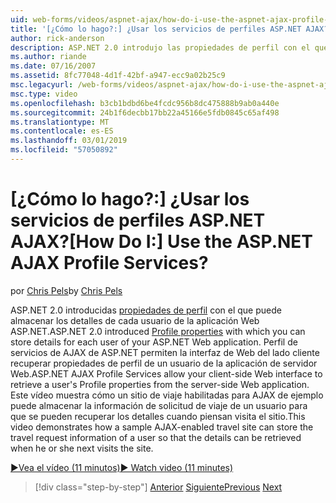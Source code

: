 ```yaml
---
uid: web-forms/videos/aspnet-ajax/how-do-i-use-the-aspnet-ajax-profile-services
title: '[¿Cómo lo hago?:] ¿Usar los servicios de perfiles ASP.NET AJAX? | Microsoft Docs'
author: rick-anderson
description: ASP.NET 2.0 introdujo las propiedades de perfil con el que puede almacenar los detalles de cada usuario de la aplicación Web ASP.NET. Permitir que los servicios de perfil de AJAX de ASP.NET...
ms.author: riande
ms.date: 07/16/2007
ms.assetid: 8fc77048-4d1f-42bf-a947-ecc9a02b25c9
msc.legacyurl: /web-forms/videos/aspnet-ajax/how-do-i-use-the-aspnet-ajax-profile-services
msc.type: video
ms.openlocfilehash: b3cb1bdbd6be4fcdc956b8dc475888b9ab0a440e
ms.sourcegitcommit: 24b1f6decbb17bb22a45166e5fdb0845c65af498
ms.translationtype: MT
ms.contentlocale: es-ES
ms.lasthandoff: 03/01/2019
ms.locfileid: "57050892"
---
```

<a name="how-do-i-use-the-aspnet-ajax-profile-services"></a><span data-ttu-id="e28c9-105">[¿Cómo lo hago?:] ¿Usar los servicios de perfiles ASP.NET AJAX?</span><span class="sxs-lookup"><span data-stu-id="e28c9-105">[How Do I:] Use the ASP.NET AJAX Profile Services?</span></span>
====================
<span data-ttu-id="e28c9-106">por [Chris Pels](https://twitter.com/chrispels)</span><span class="sxs-lookup"><span data-stu-id="e28c9-106">by [Chris Pels](https://twitter.com/chrispels)</span></span>

<span data-ttu-id="e28c9-107">ASP.NET 2.0 introducidas [propiedades de perfil](https://msdn.microsoft.com/library/at64shx3.aspx) con el que puede almacenar los detalles de cada usuario de la aplicación Web ASP.NET.</span><span class="sxs-lookup"><span data-stu-id="e28c9-107">ASP.NET 2.0 introduced [Profile properties](https://msdn.microsoft.com/library/at64shx3.aspx) with which you can store details for each user of your ASP.NET Web application.</span></span> <span data-ttu-id="e28c9-108">Perfil de servicios de AJAX de ASP.NET permiten la interfaz de Web del lado cliente recuperar propiedades de perfil de un usuario de la aplicación de servidor Web.</span><span class="sxs-lookup"><span data-stu-id="e28c9-108">ASP.NET AJAX Profile Services allow your client-side Web interface to retrieve a user's Profile properties from the server-side Web application.</span></span> <span data-ttu-id="e28c9-109">Este vídeo muestra cómo un sitio de viaje habilitadas para AJAX de ejemplo puede almacenar la información de solicitud de viaje de un usuario para que se pueden recuperar los detalles cuando piensan visita el sitio.</span><span class="sxs-lookup"><span data-stu-id="e28c9-109">This video demonstrates how a sample AJAX-enabled travel site can store the travel request information of a user so that the details can be retrieved when he or she next visits the site.</span></span>

[<span data-ttu-id="e28c9-110">&#9654;Vea el vídeo (11 minutos)</span><span class="sxs-lookup"><span data-stu-id="e28c9-110">&#9654; Watch video (11 minutes)</span></span>](https://channel9.msdn.com/Blogs/ASP-NET-Site-Videos/how-do-i-use-the-aspnet-ajax-profile-services)

> [!div class="step-by-step"]
> <span data-ttu-id="e28c9-111">[Anterior](how-do-i-use-other-javascript-user-interface-libraries-with-aspnet-ajax.md)
> [Siguiente](how-do-i-debug-aspnet-ajax-applications-using-visual-studio-2005.md)</span><span class="sxs-lookup"><span data-stu-id="e28c9-111">[Previous](how-do-i-use-other-javascript-user-interface-libraries-with-aspnet-ajax.md)
[Next](how-do-i-debug-aspnet-ajax-applications-using-visual-studio-2005.md)</span></span>
